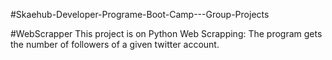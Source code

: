 #Skaehub-Developer-Programe-Boot-Camp---Group-Projects

#WebScrapper
  This project is on Python Web Scrapping: 
  The program gets the number of followers of a given twitter account.
